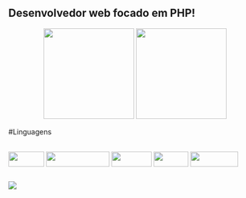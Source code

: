 ## Desenvolvedor web focado em PHP!

<div align="center">
    <img height="180em" src="https://github-readme-stats.vercel.app/api/top-langs/?username=LeonardoGNascimento&layout=compact&langs_count=7&theme=dracula"/>
     <img height="180em" src="https://github-readme-stats.vercel.app/api?username=LeonardoGNascimento&show_icons=true&theme=dracula&include_all_commits=true&count_private=true"/>
</div>
  
#Linguagens
  
<div style="display: inline_block"><br>
  <img align="center" alt="" height="30" width="70.75" src="https://img.shields.io/badge/PHP-9370DB?style=for-the-badge&logo=php&logoColor=white">
  <img align="center" alt="" height="30" width="126.5" src="https://img.shields.io/badge/JavaScript-F7DF1E?style=for-the-badge&logo=javascript&logoColor=black">
  <img align="center" alt="" height="30" width="80" src="https://img.shields.io/badge/HTML-FFA500?style=for-the-badge&logo=html5&logoColor=white">
  <img align="center" alt="" height="30" width="68.75" src="https://img.shields.io/badge/CSS-1E90FF?style=for-the-badge&logo=css3&logoColor=white">
  <img align="center" alt="" height="30" width="95.5" src="https://img.shields.io/badge/Jquery-1E90FF?style=for-the-badge&logo=jquery&logoColor=white">
</div>
  
   ##
  
<div>
  <a href="https://www.linkedin.com/in/leonardo-nascimento-93225717a/" target="_blank"><img src="https://img.shields.io/badge/-LinkedIn-%230077B5?style=for-the-badge&logo=linkedin&logoColor=white" target="_blank"></a>
</div>
